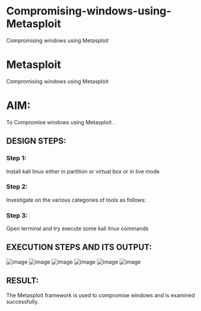 # Compromising-windows-using-Metasploit
Compromising windows using Metasploit
# Metasploit
Compromising windows using Metasploit

# AIM:

To Compromise windows using Metasploit .

## DESIGN STEPS:

### Step 1:

Install kali linux either in partition or virtual box or in live mode

### Step 2:

Investigate on the various categories of tools as follows:

### Step 3:

Open terminal and try execute some kali linux commands

## EXECUTION STEPS AND ITS OUTPUT:
![image](https://github.com/user-attachments/assets/45a9738d-5160-4bba-a09d-63d37d948c83)
![image](https://github.com/user-attachments/assets/cec80ee9-1183-48eb-a7e1-60ee91af4052)
![image](https://github.com/user-attachments/assets/6837e53c-6026-4813-b5a8-a80d6493c594)
![image](https://github.com/user-attachments/assets/da4eabe5-87f4-4135-87ed-7eb760b3735e)
![image](https://github.com/user-attachments/assets/f7f37192-af93-4905-a6b1-c7f738b6bce7)
![image](https://github.com/user-attachments/assets/fabebbb7-1860-4e66-9c05-81b3e1310701)




## RESULT:
The Metasploit framework is  used to compromise windows and is examined successfully.

